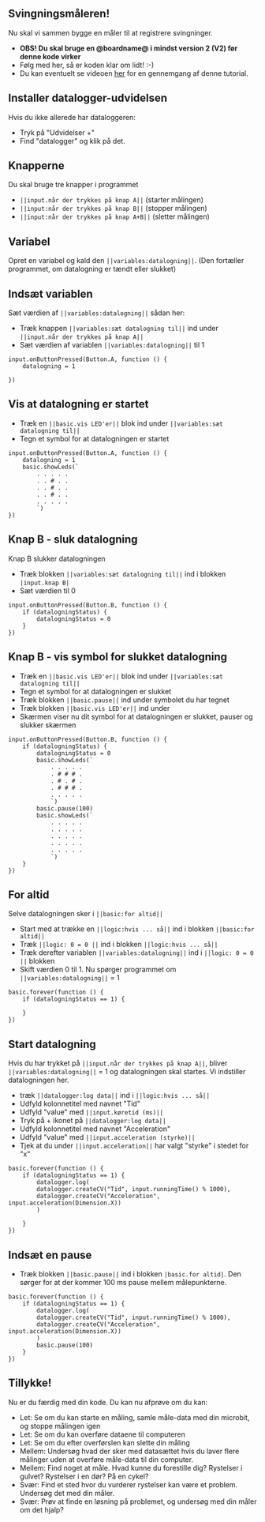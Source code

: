 ## Svingningsmåleren! 
Nu skal vi sammen bygge en måler til at registrere svingninger. 

* **OBS! Du skal bruge en @boardname@ i mindst version 2 (V2) før denne kode virker** 
* Følg med her, så er koden klar om lidt! :-) 
* Du kan eventuelt se videoen [her](http://example.com "testvideoen") for en gennemgang af denne tutorial.

## Installer datalogger-udvidelsen
Hvis du ikke allerede har dataloggeren:
* Tryk på "Udvidelser +"
* Find "datalogger" og klik på det.


## Knapperne
Du skal bruge tre knapper i programmet 
* `||input.når der trykkes på knap A||` (starter målingen)
* `||input:når der trykkes på knap B||` (stopper målingen)
* `||input:når der trykkes på knap A+B||` (sletter målingen) 

## Variabel 
Opret en variabel og kald den `||variables:datalogning||`. (Den fortæller programmet, om datalogning er tændt eller slukket)

## Indsæt variablen 
Sæt værdien af `||variables:datalogning||` sådan her: 
* Træk knappen `||variables:sæt datalogning til||` ind under `||input.når der trykkes på knap A||`
* Sæt værdien af variablen `||variables:datalogning||` til 1

```blocks
input.onButtonPressed(Button.A, function () {
    datalogning = 1
    
})
```

## Vis at datalogning er startet
* Træk en `||basic.vis LED'er||` blok ind under `||variables:sæt datalogning til||` 
* Tegn et symbol for at datalogningen er startet 

```blocks
input.onButtonPressed(Button.A, function () {
    datalogning = 1
    basic.showLeds(`
        . . . . .
        . . # . .
        . . # . .
        . . # . .
        . . . . .
        `)
})
```

## Knap B - sluk datalogning
Knap B slukker datalogningen 
* Træk blokken `||variables:sæt datalogning til||` ind i blokken `|input.knap B|`
* Sæt værdien til 0

```blocks
input.onButtonPressed(Button.B, function () {
    if (datalogningStatus) {
        datalogningStatus = 0
    }
})
```

## Knap B - vis symbol for slukket datalogning
* Træk en `||basic.vis LED'er||` blok ind under `||variables:sæt datalogning til||` 
* Tegn et symbol for at datalogningen er slukket 
* Træk blokken `||basic.pause||` ind under symbolet du har tegnet
* Træk blokken `||basic.vis LED'er||` ind under 
* Skærmen viser nu dit symbol for at datalogningen er slukket, pauser og slukker skærmen

```blocks
input.onButtonPressed(Button.B, function () {
    if (datalogningStatus) {
        datalogningStatus = 0
        basic.showLeds(`
            . . . . .
            . # # # .
            . # . # .
            . # # # .
            . . . . .
            `)
        basic.pause(100)
        basic.showLeds(`
            . . . . .
            . . . . .
            . . . . .
            . . . . .
            . . . . .
            `)
    }
})
```

## For altid
Selve datalogningen sker i `||basic:for altid||`  
* Start med at trække en `||logic:hvis ... så||` ind i blokken `||basic:for altid||`
* Træk `||logic: 0 = 0 ||` ind i blokken `||logic:hvis ... så||` 
* Træk derefter variablen `||variables:datalogning||` ind i `||logic: 0 = 0 ||` blokken
* Skift værdien 0 til 1. Nu spørger programmet om `||variables:datalogning||` = 1

```blocks
basic.forever(function () {
    if (datalogningStatus == 1) {

    }
})
```

## Start datalogning
Hvis du har trykket på `||input.når der trykkes på knap A||`, bliver `||variables:datalogning||` = 1 og datalogningen skal startes. Vi indstiller datalogningen her.
* træk `||datalogger:log data||` ind i `||logic:hvis ... så||`
* Udfyld kolonnetitel med navnet "Tid" 
* Udfyld "value" med `||input.køretid (ms)||`
* Tryk på + ikonet på `||datalogger:log data||`
* Udfyld kolonnetitel med navnet "Acceleration" 
* Udfyld "value" med `||input.acceleration (styrke)||`
* Tjek at du under `||input.acceleration||` har valgt "styrke" i stedet for "x" 
 
```blocks
basic.forever(function () {
    if (datalogningStatus == 1) {
        datalogger.log(
        datalogger.createCV("Tid", input.runningTime() % 1000),
        datalogger.createCV("Acceleration", input.acceleration(Dimension.X))
        )
   
    }
})
```


## Indsæt en pause
* Træk blokken `||basic.pause||` ind i blokken `|basic.for altid|`. Den sørger for at der kommer 100 ms pause mellem målepunkterne.

```blocks
basic.forever(function () {
    if (datalogningStatus == 1) {
        datalogger.log(
        datalogger.createCV("Tid", input.runningTime() % 1000),
        datalogger.createCV("Acceleration", input.acceleration(Dimension.X))
        )
        basic.pause(100)
    }
})
```

## Tillykke!
Nu er du færdig med din kode. Du kan nu afprøve om du kan: 
* Let: Se om du kan starte en måling, samle måle-data med din microbit, og stoppe målingen igen
* Let: Se om du kan overføre dataene til computeren
* Let: Se om du efter overførslen kan slette din måling
* Mellem: Undersøg hvad der sker med datasættet hvis du laver flere målinger uden at overføre måle-data til din computer.
* Mellem: Find noget at måle. Hvad kunne du forestille dig? Rystelser i gulvet? Rystelser i en dør? På en cykel?
* Svær: Find et sted hvor du vurderer rystelser kan være et problem. Undersøg det med din måler.
* Svær: Prøv at finde en løsning på problemet, og undersøg med din måler om det hjalp?